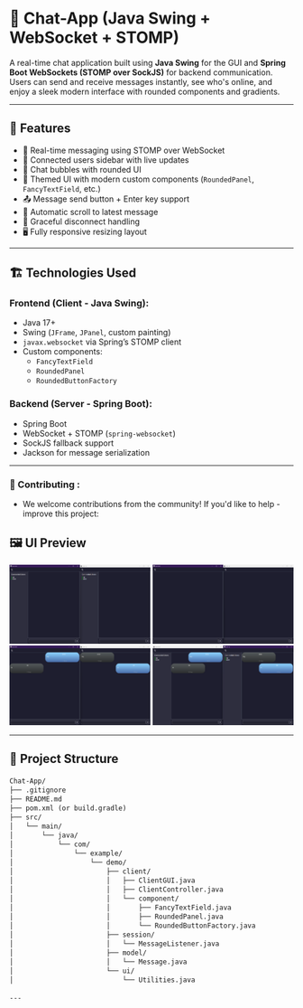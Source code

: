 # 💬 Chat-App (Java Swing + WebSocket + STOMP)

A real-time chat application built using **Java Swing** for the GUI and **Spring Boot WebSockets (STOMP over SockJS)** for backend communication. Users can send and receive messages instantly, see who's online, and enjoy a sleek modern interface with rounded components and gradients.

---

## 🚀 Features

- 📡 Real-time messaging using STOMP over WebSocket
- 👤 Connected users sidebar with live updates
- 💬 Chat bubbles with rounded UI
- 🌙 Themed UI with modern custom components (`RoundedPanel`, `FancyTextField`, etc.)
- 📤 Message send button + Enter key support
- 🧠 Automatic scroll to latest message
- 🛑 Graceful disconnect handling
- 🖥️ Fully responsive resizing layout

---

## 🏗️ Technologies Used

### Frontend (Client - Java Swing):
- Java 17+
- Swing (`JFrame`, `JPanel`, custom painting)
- `javax.websocket` via Spring’s STOMP client
- Custom components:
  - `FancyTextField`
  - `RoundedPanel`
  - `RoundedButtonFactory`

### Backend (Server - Spring Boot):
- Spring Boot
- WebSocket + STOMP (`spring-websocket`)
- SockJS fallback support
- Jackson for message serialization

---

### 🤝 Contributing :

- We welcome contributions from the community! If you'd like to help -  improve this project:

## 🖼️ UI Preview

<p align="center">
  <img src="screenshots/photo1.png" alt="Chat Screenshot" width="250"/>
  <img src="screenshots/photo2.png" alt="Chat Screenshot 2" width="250"/>
  <img src="screenshots/photo3.png" alt="User List" width="250"/>
  <img src="screenshots/photo4.png" alt="Input Field" width="250"/>
</p>

---

## 📂 Project Structure

```plaintext
Chat-App/
├── .gitignore
├── README.md
├── pom.xml (or build.gradle)
├── src/
│   └── main/
│       └── java/
│           └── com/
│               └── example/
│                   └── demo/
│                       ├── client/
│                       │   ├── ClientGUI.java
│                       │   ├── ClientController.java
│                       │   └── component/
│                       │       ├── FancyTextField.java
│                       │       ├── RoundedPanel.java
│                       │       └── RoundedButtonFactory.java
│                       ├── session/
│                       │   └── MessageListener.java
│                       ├── model/
│                       │   └── Message.java
│                       └── ui/
│                           └── Utilities.java

---


